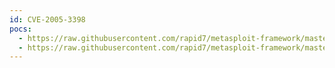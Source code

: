 ```yaml
---
id: CVE-2005-3398
pocs:
  - https://raw.githubusercontent.com/rapid7/metasploit-framework/master/modules/auxiliary/scanner/http/options.rb
  - https://raw.githubusercontent.com/rapid7/metasploit-framework/master/modules/auxiliary/scanner/http/trace.rb
---
```

